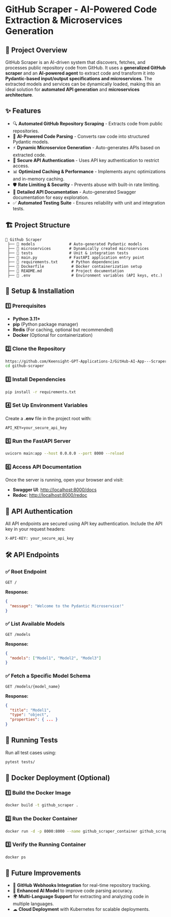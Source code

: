 # GitHub Scraper - AI-Powered Code Extraction & Microservices Generation

## 🚀 Project Overview
GitHub Scraper is an AI-driven system that discovers, fetches, and processes public repository code from GitHub. It uses a **generalized GitHub scraper** and an **AI-powered agent** to extract code and transform it into **Pydantic-based input/output specifications and microservices**. The extracted models and services can be dynamically loaded, making this an ideal solution for **automated API generation** and **microservices architecture**.

## ✨ Features
- 🔍 **Automated GitHub Repository Scraping** - Extracts code from public repositories.
- 🧠 **AI-Powered Code Parsing** - Converts raw code into structured Pydantic models.
- ⚡ **Dynamic Microservice Generation** - Auto-generates APIs based on extracted code.
- 🔑 **Secure API Authentication** - Uses API key authentication to restrict access.
- 📊 **Optimized Caching & Performance** - Implements async optimizations and in-memory caching.
- 🛡 **Rate Limiting & Security** - Prevents abuse with built-in rate limiting.
- 📄 **Detailed API Documentation** - Auto-generated Swagger documentation for easy exploration.
- ✅ **Automated Testing Suite** - Ensures reliability with unit and integration tests.

## 🏗 Project Structure
```
📂 Github Scraper
 ├── 📂 models               # Auto-generated Pydantic models
 ├── 📂 microservices        # Dynamically created microservices
 ├── 📂 tests                # Unit & integration tests
 ├── 📄 main.py              # FastAPI application entry point
 ├── 📄 requirements.txt      # Python dependencies
 ├── 📄 Dockerfile            # Docker containerization setup
 ├── 📄 README.md             # Project documentation
 ├── 📄 .env                  # Environment variables (API keys, etc.)
```

## 🔧 Setup & Installation
### 1️⃣ Prerequisites
- **Python 3.11+**
- **pip** (Python package manager)
- **Redis** (For caching, optional but recommended)
- **Docker** (Optional for containerization)

### 2️⃣ Clone the Repository
```sh
https://github.com/Keensight-GPT-Applications-2/GitHub-AI-App---Scraper-and-Agent
cd github-scraper
```

### 3️⃣ Install Dependencies
```sh
pip install -r requirements.txt
```

### 4️⃣ Set Up Environment Variables
Create a **.env** file in the project root with:
```
API_KEY=your_secure_api_key
```

### 5️⃣ Run the FastAPI Server
```sh
uvicorn main:app --host 0.0.0.0 --port 8000 --reload
```

### 6️⃣ Access API Documentation
Once the server is running, open your browser and visit:
- **Swagger UI**: [http://localhost:8000/docs](http://localhost:8000/docs)
- **Redoc**: [http://localhost:8000/redoc](http://localhost:8000/redoc)

## 🔐 API Authentication
All API endpoints are secured using API key authentication.
Include the API key in your request headers:
```
X-API-KEY: your_secure_api_key
```

## 🛠 API Endpoints
### ✅ Root Endpoint
```http
GET /
```
**Response:**
```json
{
  "message": "Welcome to the Pydantic Microservice!"
}
```

### ✅ List Available Models
```http
GET /models
```
**Response:**
```json
{
  "models": ["Model1", "Model2", "Model3"]
}
```

### ✅ Fetch a Specific Model Schema
```http
GET /models/{model_name}
```
**Response:**
```json
{
  "title": "Model1",
  "type": "object",
  "properties": { ... }
}
```

## 🧪 Running Tests
Run all test cases using:
```sh
pytest tests/
```

## 🚀 Docker Deployment (Optional)
### 1️⃣ Build the Docker Image
```sh
docker build -t github_scraper .
```

### 2️⃣ Run the Docker Container
```sh
docker run -d -p 8000:8000 --name github_scraper_container github_scraper
```

### 3️⃣ Verify the Running Container
```sh
docker ps
```

## 📌 Future Improvements
- 🔗 **GitHub Webhooks Integration** for real-time repository tracking.
- 📡 **Enhanced AI Model** to improve code parsing accuracy.
- 🌍 **Multi-Language Support** for extracting and analyzing code in multiple languages.
- ☁ **Cloud Deployment** with Kubernetes for scalable deployments.
